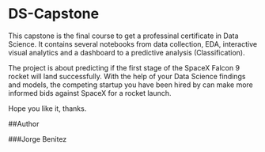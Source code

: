 # DS-Capstone

This capstone is the final course to get a professinal certificate in Data Science. It contains several notebooks from data collection, EDA, interactive visual analytics and a dashboard to a predictive analysis (Classification).

The project is about predicting if the first stage of the SpaceX Falcon 9 rocket will land successfully. With the help of your Data Science findings and models, the competing startup you have been hired by can make more informed bids against SpaceX for a rocket launch.

Hope you like it, thanks.

##Author

###Jorge Benitez
